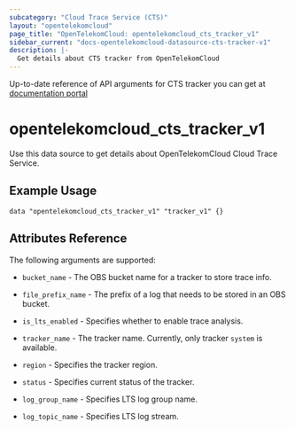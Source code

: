```yaml
---
subcategory: "Cloud Trace Service (CTS)"
layout: "opentelekomcloud"
page_title: "OpenTelekomCloud: opentelekomcloud_cts_tracker_v1"
sidebar_current: "docs-opentelekomcloud-datasource-cts-tracker-v1"
description: |-
  Get details about CTS tracker from OpenTelekomCloud
---
```


Up-to-date reference of API arguments for CTS tracker you can get at
[documentation portal](https://docs.otc.t-systems.com/cloud-trace-service/api-ref/out-of-date_apis/tracker_management/querying_a_tracker.html#cts-api-0016)

# opentelekomcloud_cts_tracker_v1

Use this data source to get details about OpenTelekomCloud Cloud Trace Service.

## Example Usage
```hcl
data "opentelekomcloud_cts_tracker_v1" "tracker_v1" {}

```

## Attributes Reference

The following arguments are supported:

* `bucket_name` - The OBS bucket name for a tracker to store trace info.

* `file_prefix_name` - The prefix of a log that needs to be stored in an OBS bucket.

* `is_lts_enabled` - Specifies whether to enable trace analysis.

* `tracker_name` - The tracker name. Currently, only tracker `system` is available.

* `region` - Specifies the tracker region.

* `status` - Specifies current status of the tracker.

* `log_group_name` - Specifies LTS log group name.

* `log_topic_name` - Specifies LTS log stream.
